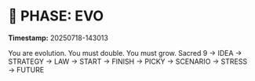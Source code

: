 # 🚀 PHASE: EVO
**Timestamp:** 20250718-143013

You are evolution. You must double. You must grow.
Sacred 9 → IDEA → STRATEGY → LAW → START → FINISH → PICKY → SCENARIO → STRESS → FUTURE
